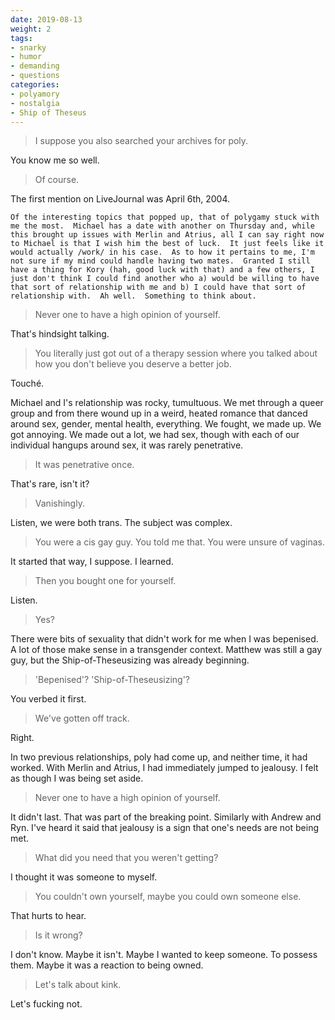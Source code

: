 ```yaml
---
date: 2019-08-13
weight: 2
tags:
- snarky
- humor
- demanding
- questions
categories:
- polyamory
- nostalgia
- Ship of Theseus
---
```


> I suppose you also searched your archives for poly.

You know me so well.

> Of course.

The first mention on LiveJournal was April 6th, 2004.

```
Of the interesting topics that popped up, that of polygamy stuck with me the most.  Michael has a date with another on Thursday and, while this brought up issues with Merlin and Atrius, all I can say right now to Michael is that I wish him the best of luck.  It just feels like it would actually /work/ in his case.  As to how it pertains to me, I'm not sure if my mind could handle having two mates.  Granted I still have a thing for Kory (hah, good luck with that) and a few others, I just don't think I could find another who a) would be willing to have that sort of relationship with me and b) I could have that sort of relationship with.  Ah well.  Something to think about.
```

> Never one to have a high opinion of yourself.

That's hindsight talking.

> You literally just got out of a therapy session where you talked about how you don't believe you deserve a better job.

Touché.

Michael and I's relationship was rocky, tumultuous. We met through a queer group and from there wound up in a weird, heated romance that danced around sex, gender, mental health, everything. We fought, we made up. We got annoying. We made out a lot, we had sex, though with each of our individual hangups around sex, it was rarely penetrative.

> It was penetrative once.

That's rare, isn't it?

> Vanishingly.

Listen, we were both trans. The subject was complex.

> You were a cis gay guy. You told me that. You were unsure of vaginas.

It started that way, I suppose. I learned.

> Then you bought one for yourself.

Listen.

> Yes?

There were bits of sexuality that didn't work for me when I was bepenised. A lot of those make sense in a transgender context. Matthew was still a gay guy, but the Ship-of-Theseusizing was already beginning.

> 'Bepenised'? 'Ship-of-Theseusizing'?

You verbed it first.

> We've gotten off track.

Right.

In two previous relationships, poly had come up, and neither time, it had worked. With Merlin and Atrius, I had immediately jumped to jealousy. I felt as though I was being set aside.

> Never one to have a high opinion of yourself.

It didn't last. That was part of the breaking point. Similarly with Andrew and Ryn. I've heard it said that jealousy is a sign that one's needs are not being met.

> What did you need that you weren't getting?

I thought it was someone to myself.

> You couldn't own yourself, maybe you could own someone else.

That hurts to hear.

> Is it wrong?

I don't know. Maybe it isn't. Maybe I wanted to keep someone. To possess them. Maybe it was a reaction to being owned.

> Let's talk about kink.

Let's fucking not.
